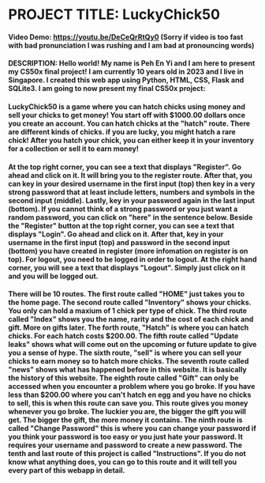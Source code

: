 # PROJECT TITLE: LuckyChick50
#### Video Demo:  https://youtu.be/DeCeQrRtQy0 (Sorry if video is too fast with bad pronunciation I was rushing and I am bad at pronouncing words)

#### DESCRIPTION: Hello world! My name is Peh En Yi and I am here to present my CS50x final project! I am currently 10 years old in 2023 and I live in Singapore. I created this web app using Python, HTML, CSS, Flask and SQLite3. I am going to now present my final CS50x project:

#### LuckyChick50 is a game where you can hatch chicks using money and sell your chicks to get money! You start off with $1000.00 dollars once you create an account. You can hatch chicks at the "hatch" route. There are different kinds of chicks. if you are lucky, you might hatch a rare chick! After you hatch your chick, you can either keep it in your inventory for a collection or sell it to earn money!

#### At the top right corner, you can see a text that displays "Register". Go ahead and click on it. It will bring you to the register route. After that, you can key in your desired username in the first input (top) then key in a very strong password that at least include letters, numbers and symbols in the second input (middle). Lastly, key in your password again in the last input (bottom). If you cannot think of a strong password or you just want a random password, you can click on "here" in the sentence below. Beside the "Register" button at the top right corner, you can see a text that displays "Login". Go ahead and click on it. After that, key in your username in the first input (top) and password in the second input (bottom) you have created in register (more infomation on register is on top). For logout, you need to be logged in order to logout. At the right hand corner, you will see a text that displays "Logout". Simply just click on it and you will be logged out.

 #### There will be 10 routes. The first route called "HOME" just takes you to the home page. The second route called "Inventory" shows your chicks. You only can hold a maxium of 1 chick per type of chick. The third route called "Index" shows you the name, rarity and the cost of each chick and gift. More on gifts later. The forth route, "Hatch" is where you can hatch chicks.  For each hatch costs $200.00. The fifth route called "Update leaks" shows what will come out on the upcoming or future update to give you a sense of hype. The sixth route, "sell" is where you can sell your chicks to earn money so to hatch more chicks. The seventh route called "news" shows what has happened before in this website. It is basically the history of this website. The eighth route called "Gift" can only be accessed when you encounter a problem where you go broke. If you have less than $200.00 where you can't hatch en egg and you have no chicks to sell, this is when this route can save you. This route gives you money whenever you go broke. The luckier you are, the bigger the gift you will get. The bigger the gift, the more money it contains. The ninth route is called "Change Password" this is where you can change your password if you think your password is too easy or you just hate your password. It requires your username and password to create a new password. The tenth and last route of this project is called "Instructions". If you do not know what anything does, you can go to this route and it will tell you every part of this webapp in detail.
